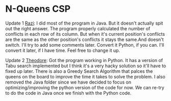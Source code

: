 # N-Queens CSP

Update 1 [Razi][Razi]: I did most of the program in Java. But it doesn't actually spit out the right answer.
The program properly calculated the number of conflicts in each row of its column.
But when it's current position's conflicts are the same as the other position's conflicts it stays the same.And doesn't switch.
I'll try to add some comments later. Convert it Python, if you can. I'll convert it later, if I have time. Feel free to change it up.

Update 2 [Theodore][Theodore]: Got the program working in Python. It has a version of Tabu search implemented but I think it's a very hacky solution so it'll have to fixed up later.
There is also a Greedy Search Algorithm that palces the queens on the board to improve the time it takes to solve the problem.
I also removed the Java folder since we have decided to focus on optimizing/improving the python version of the code for now. We can re-try to do the code in Java once we finish with the Python code.


<!-- links -->
[Razi]:     https://github.com/RaziAbbasi
[Theodore]: https://github.com/th30retical
